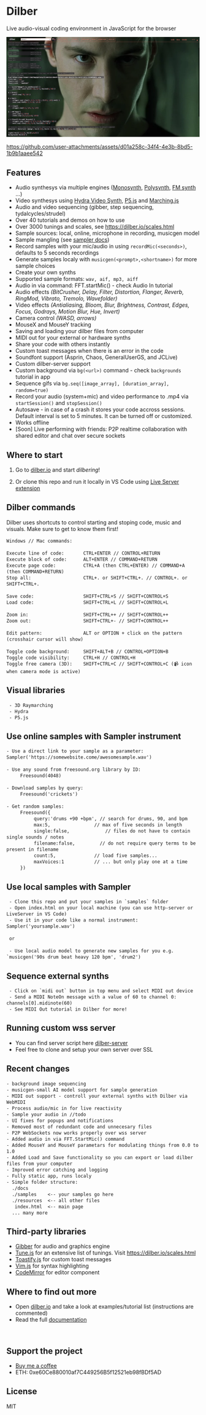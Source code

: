 # Dilber 
Live audio-visual coding environment in JavaScript for the browser

![interface](/resources/images/demo.png)

https://github.com/user-attachments/assets/d01a258c-34f4-4e3b-8bd5-1b9b1aaee542



## Features
- Audio synthesys via multiple engines ([Monosynth](https://dilber.io/docs/index.html#instruments-monosynth), [Polysynth](https://dilber.io/docs/index.html#instruments-synth), [FM synth](https://dilber.io/docs/index.html#instruments-fm) ...)
- Video synthesys using [Hydra Video Synth](https://hydra.ojack.xyz/), [P5.js](https://p5js.org/) and [Marching.js](https://github.com/charlieroberts/marching)
- Audio and video sequencing (gibber, step sequencing, tydalcycles/strudel)
- Over 40 tutorials and demos on how to use
- Over 3000 tunings and scales, see https://dilber.io/scales.html
- Sample sources: local, online, microphone in recording, musicgen model
- Sample mangling (see [sampler docs](https://dilber.io/docs/index.html#instruments-sampler))
- Record samples with your mic/audio in using `recordMic(<seconds>)`, defaults to 5 seconds recordings
- Generate samples localy with `musicgen(<prompt>,<shortname>)` for more sample choices
- Create your own synths
- Supported sample formats: `wav, aif, mp3, aiff`
- Audio in via command: FFT.startMic() - check Audio In tutorial
- Audio effects <i>(BitCrusher, Delay, Filter, Distortion, Flanger, Reverb, RingMod, Vibrato, Tremolo, Wavefolder)</i>
- Video effects <i>(Antialiasing, Bloom, Blur, Brightness, Contrast, Edges, Focus, Godrays, Motion Blur, Hue, Invert)</i>
- Camera control <i>(WASD, arrows)</i>
- MouseX and MouseY tracking
- Saving and loading your dilber files from computer
- MIDI out for your external or hardware synths
- Share your code with others instantly
- Custom toast messages when there is an error in the code
- Soundfont support (Asprin, Chaos, GeneralUserGS, and JCLive)
- Custom dilber-server support
- Custom background via `bg(<url>)` command - check `backgrounds` tutorial in app
- Sequence gifs via `bg.seq([image_array], [duration_array], random=true)`
- Record your audio (system+mic) and video performance to .mp4 via `startSession()` and `stopSession()`
- Autosave - in case of a crash it stores your code accross sessions. Default interval is set to 5 minutes. It can be turned off or customized.
- Works offline
- [Soon] Live performing with friends: P2P realtime collaboration with shared editor and chat over secure sockets


## Where to start
 1. Go to [dilber.io](https://dilber.io) and start <i>dilbering</i>!

 2. Or clone this repo and run it locally in VS Code using [Live Server extension](https://marketplace.visualstudio.com/items?itemName=ritwickdey.LiveServer)


## Dilber commands

Dilber uses shortcuts to control starting and stoping code, music and visuals. Make sure to get to know them first!

```
Windows // Mac commands:

Execute line of code:       CTRL+ENTER // CONTROL+RETURN
Execute block of code:      ALT+ENTER // COMMAND+RETURN
Execute page code:          CTRL+A (then CTRL+ENTER) // COMMAND+A (then COMMAND+RETURN)
Stop all:                   CTRL+. or SHIFT+CTRL+. // CONTROL+. or SHIFT+CTRL+.
   
Save code:                  SHIFT+CTRL+S // SHIFT+CONTROL+S
Load code:                  SHIFT+CTRL+L // SHIFT+CONTROL+L
   
Zoom in:                    SHIFT+CTRL++ // SHIFT+CONTROL++ 
Zoom out:                   SHIFT+CTRL+- // SHIFT+CONTROL++
   
Edit pattern:               ALT or OPTION + click on the pattern (crosshair cursor will show)
   
Toggle code background:     SHIFT+ALT+B // CONTROL+OPTION+B
Toggle code visibility:     CTRL+H // CONTROL+H
Toggle free camera (3D):    SHIFT+CTRL+C // SHIFT+CONTROL+C (📹 icon when camera mode is active)
```

## Visual libraries
     - 3D Raymarching
     - Hydra
     - P5.js

## Use online samples with Sampler instrument
```
- Use a direct link to your sample as a parameter: Sampler('https://somewebsite.come/awesomesample.wav')

- Use any sound from freesound.org library by ID: 
     Freesound(4048)

- Download samples by query: 
     Freesound('crickets')

- Get random samples:
     Freesound({ 
          query:'drums +90 +bpm', // search for drums, 90, and bpm
          max:5, 			    // max of five seconds in length
          single:false, 		    // files do not have to contain single sounds / notes
          filename:false,         // do not require query terms to be present in filename
          count:5,			    // load five samples...
          maxVoices:1		    // ... but only play one at a time
     })
```

## Use local samples with Sampler
```
 - Clone this repo and put your samples in `samples` folder
 - Open index.html on your local machine (you can use http-server or LiveServer in VS Code)
 - Use it in your code like a normal instrument: Sampler('yoursample.wav')

 or

 - Use local audio model to generate new samples for you e.g. `musicgen('90s drum beat heavy 120 bpm', 'drum2')

```



## Sequence external synths
```
 - Click on `midi out` button in top menu and select MIDI out device 
 - Send a MIDI NoteOn message with a value of 60 to channel 0: channels[0].midinote(60)
 - See MIDI Out tutorial in Dilber for more!
```

## Running custom wss server
- You can find server script here [dilber-server](resources/dilber-server.js) 
- Feel free to clone and setup your own server over SSL


## Recent changes
```
- background image sequencing
- musicgen-small AI model support for sample generation
- MIDI out support - controll your external synths with Dilber via WebMIDI
- Process audio/mic in for live reactivity
- Sample your audio in //todo
- UI fixes for popups and notifications
- Removed most of redundant code and unnecesary files
- P2P WebSockets now works properly over wss server
- Added audio in via FFT.StartMic() command
- Added MouseY and MouseY parametars for modulating things from 0.0 to 1.0
- Added Load and Save functionality so you can export or load dilber files from your computer
- Improved error catching and logging
- Fully static app, runs localy
- Simple folder structure:
  ./docs
  ./samples    <-- your samples go here
  ./resources  <-- all other files
   index.html  <-- main page
  ... many more
```

## Third-party libraries
 - [Gibber](https://github.com/gibber-cc/gibber) for audio and graphics engine
 - [Tune.js](https://github.com/abbernie/tune) for an extensive list of tunings. Visit https://dilber.io/scales.html
 - [Toastify.js](https://github.com/apvarun/toastify-js) for custom toast messages
 - [Vim.js](https://github.com/yuezk/vim-js) for syntax highlighting 
 - [CodeMirror](https://github.com/codemirror/dev/) for editor component

## Where to find out more
- Open [dilber.io](https://dilber.io) and take a look at examples/tutorial list (instructions are commented)
- Read the full [documentation](https://dilber.io/docs/index.html)

<br>

## Support the project
- [Buy me a coffee](https://buymeacoffee.com/omodaka9375)
- ETH: 0xe60Ce880010af7C449256B5f12521eb98fBDf5AD

## License
MIT
